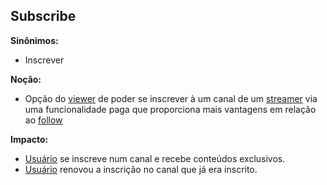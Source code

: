 ## Subscribe
**Sinônimos:** 
* Inscrever

**Noção:** 
* Opção do [viewer](Viewer) de poder se inscrever à um canal de um [streamer](Streamer) via uma funcionalidade paga que proporciona mais vantagens em relação ao [follow](Dar-Follow)

**Impacto:**
* [Usuário](User) se inscreve num canal e recebe conteúdos exclusivos.
* [Usuário](User) renovou a inscrição no canal que já era inscrito.